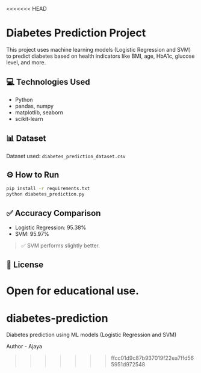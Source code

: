 <<<<<<< HEAD
# Diabetes Prediction Project

This project uses machine learning models (Logistic Regression and SVM) to predict diabetes based on health indicators like BMI, age, HbA1c, glucose level, and more.

## 💻 Technologies Used

- Python
- pandas, numpy
- matplotlib, seaborn
- scikit-learn

## 📊 Dataset

Dataset used: `diabetes_prediction_dataset.csv`

## ⚙️ How to Run

```bash
pip install -r requirements.txt
python diabetes_prediction.py
```

## ✅ Accuracy Comparison

- Logistic Regression: 95.38%
- SVM: 95.97%

> ✅ SVM performs slightly better.

## 📄 License

Open for educational use.
=======
# diabetes-prediction
Diabetes prediction using ML models (Logistic Regression and SVM)

Author - Ajaya
>>>>>>> ffcc01d9c87b937019f22ea7ffd565951d972548
